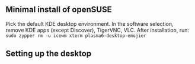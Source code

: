 ## Minimal install of openSUSE ##
Pick the default KDE desktop environment. In the software selection, remove KDE apps (except Discover), TigerVNC, VLC. After installation, run:
  `sudo zypper rm -u icewm xterm plasma6-desktop-emojier`

## Setting up the desktop ##
